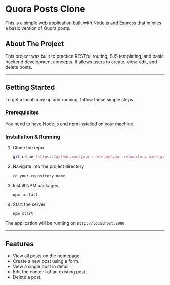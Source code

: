 # Quora Posts Clone

This is a simple web application built with Node.js and Express that mimics a basic version of Quora posts.

## About The Project

This project was built to practice RESTful routing, EJS templating, and basic backend development concepts. It allows users to create, view, edit, and delete posts.

---

## Getting Started

To get a local copy up and running, follow these simple steps.

### Prerequisites

You need to have Node.js and npm installed on your machine.

### Installation & Running

1.  Clone the repo
    ```sh
    git clone [https://github.com/your-username/your-repository-name.git](https://github.com/your-username/your-repository-name.git)
    ```
2.  Navigate into the project directory
    ```sh
    cd your-repository-name
    ```
3.  Install NPM packages
    ```sh
    npm install
    ```
4.  Start the server
    ```sh
    npm start
    ```
The application will be running on `http://localhost:8080`.

---

## Features

* View all posts on the homepage.
* Create a new post using a form.
* View a single post in detail.
* Edit the content of an existing post.
* Delete a post.